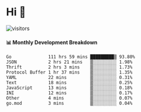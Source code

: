 # Hi 👋
 
![visitors](https://visitor-badge.glitch.me/badge?page_id=sorcererxw.sorcererx)

#### 📊 Monthly Development Breakdown

<!--START_SECTION:waka-->
```text
Go              111 hrs 59 mins █████████▒ 93.80%
JSON            2 hrs 21 mins   ▒░░░░░░░░░ 1.98%
Thrift          2 hrs 3 mins    ▒░░░░░░░░░ 1.73%
Protocol Buffer 1 hr 37 mins    ▒░░░░░░░░░ 1.35%
YAML            22 mins         ▒░░░░░░░░░ 0.31%
Text            18 mins         ▒░░░░░░░░░ 0.25%
JavaScript      13 mins         ▒░░░░░░░░░ 0.18%
INI             12 mins         ▒░░░░░░░░░ 0.17%
Other           4 mins          ▒░░░░░░░░░ 0.07%
go.mod          3 mins          ▒░░░░░░░░░ 0.04%
```
<!--END_SECTION:waka-->
